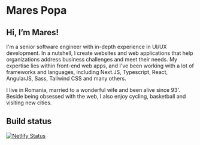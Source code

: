 # Mares Popa

## Hi, I’m Mares!

I'm a senior software engineer with in-depth experience in UI/UX development. In a nutshell, I create websites and web applications that help organizations address business challenges and meet their needs. My expertise lies within front-end web apps, and I've been working with a lot of frameworks and languages, including Next.JS, Typescript, React, AngularJS, Sass, Tailwind CSS and many others.

I live in Romania, married to a wonderful wife and been alive since 93'. Beside being obsessed with the web, I also enjoy cycling, basketball and visiting new cities.

## Build status

[![Netlify Status](https://api.netlify.com/api/v1/badges/75d72d5f-09b9-4048-9fb3-2c527bcad91a/deploy-status)](https://app.netlify.com/sites/marespopa/deploys)
